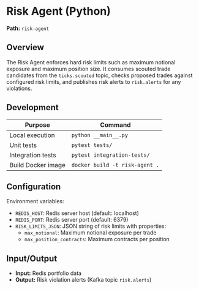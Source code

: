 # Risk Agent (Python)

**Path:** `risk-agent`

## Overview
The Risk Agent enforces hard risk limits such as maximum notional exposure and maximum position size. It consumes scouted trade candidates from the `ticks.scouted` topic, checks proposed trades against configured risk limits, and publishes risk alerts to `risk.alerts` for any violations.

## Development
| Purpose          | Command                               |
|------------------|---------------------------------------|
| Local execution  | `python __main__.py`                  |
| Unit tests       | `pytest tests/`                       |
| Integration tests| `pytest integration-tests/`           |
| Build Docker image| `docker build -t risk-agent .`       |

## Configuration
Environment variables:
- `REDIS_HOST`: Redis server host (default: localhost)
- `REDIS_PORT`: Redis server port (default: 6379)
- `RISK_LIMITS_JSON`: JSON string of risk limits with properties:
  - `max_notional`: Maximum notional exposure per trade
  - `max_position_contracts`: Maximum contracts per position

## Input/Output
- **Input:** Redis portfolio data
- **Output:** Risk violation alerts (Kafka topic `risk.alerts`)
